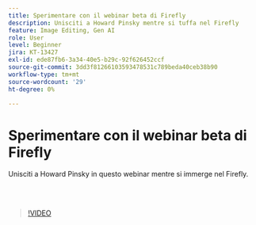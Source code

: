 ```yaml
---
title: Sperimentare con il webinar beta di Firefly
description: Unisciti a Howard Pinsky mentre si tuffa nel Firefly
feature: Image Editing, Gen AI
role: User
level: Beginner
jira: KT-13427
exl-id: ede87fb6-3a34-40e5-b29c-92f626452ccf
source-git-commit: 3dd3f81266103593478531c789beda40ceb38b90
workflow-type: tm+mt
source-wordcount: '29'
ht-degree: 0%

---
```


# Sperimentare con il webinar beta di Firefly

Unisciti a Howard Pinsky in questo webinar mentre si immerge nel Firefly.

<br> 

>[!VIDEO](https://video.tv.adobe.com/v/3455542?quality=12&learn=on&hidetitle=true&captions=ita)
